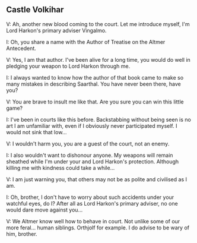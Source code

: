 ## Castle Volkihar

V: Ah, another new blood coming to the court. Let me introduce myself, I'm Lord Harkon's primary adviser Vingalmo.

I: Oh, you share a name with the Author of Treatise on the Altmer Antecedent.

V: Yes, I am that author. I've been alive for a long time, you would do well in pledging your weapon to Lord Harkon through me.

I: I always wanted to know how the author of that book came to make so many mistakes in describing Saarthal. You have never been there, have you?

V: You are brave to insult me like that. Are you sure you can win this little game?

I: I've been in courts like this before. Backstabbing without being seen is no art I am unfamiliar with, even if I obviously never participated myself. I would not sink that low...

V: I wouldn't harm you, you are a guest of the court, not an enemy.

I: I also wouldn't want to dishonour anyone. My weapons will remain sheathed while I'm under your and Lord Harkon's protection. Although killing me with kindness could take a while...

V: I am just warning you, that others may not be as polite and civilised as I am.

I: Oh, brother, I don't have to worry about such accidents under your watchful eyes, do I? After all as Lord Harkon's primary adviser, no one would dare move against you...

V: We Altmer know well how to behave in court. Not unlike some of our more feral... human siblings. Orthjolf for example. I do advise to be wary of him, brother.
